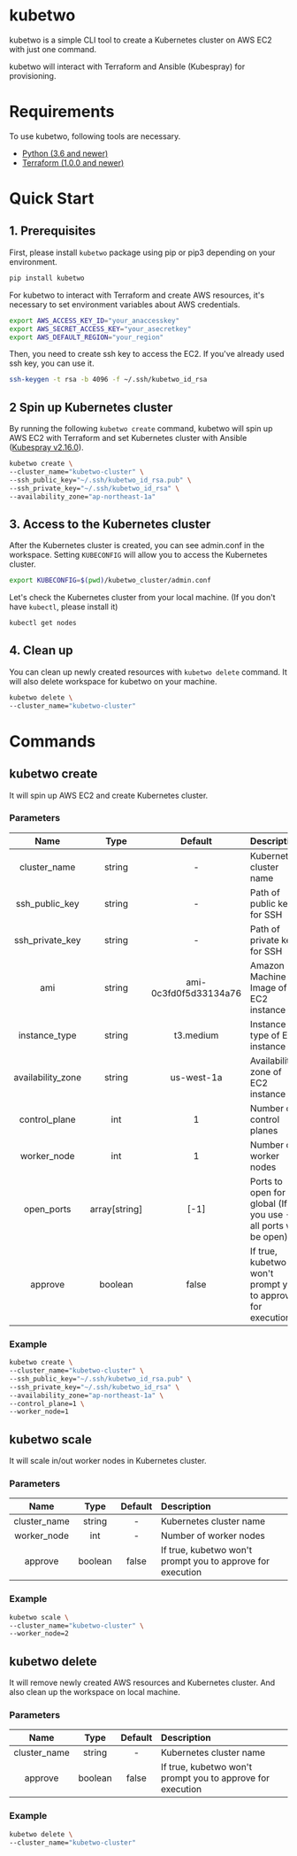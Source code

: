 # kubetwo
kubetwo is a simple CLI tool to create a Kubernetes cluster on AWS EC2 with just one command.

kubetwo will interact with Terraform and Ansible (Kubespray) for provisioning.

# Requirements
To use kubetwo, following tools are necessary.

 - [Python (3.6 and newer)](https://www.python.org/downloads/)
 - [Terraform (1.0.0 and newer)](https://learn.hashicorp.com/tutorials/terraform/install-cli)

# Quick Start
## 1. Prerequisites
First, please install `kubetwo` package using pip or pip3 depending on your environment.

```sh
pip install kubetwo
```

For kubetwo to interact with Terraform and create AWS resources, it's necessary to set environment variables about AWS credentials.

```sh
export AWS_ACCESS_KEY_ID="your_anaccesskey"
export AWS_SECRET_ACCESS_KEY="your_asecretkey"
export AWS_DEFAULT_REGION="your_region"
```

Then, you need to create ssh key to access the EC2. If you've already used ssh key, you can use it. 

```sh
ssh-keygen -t rsa -b 4096 -f ~/.ssh/kubetwo_id_rsa
```

## 2 Spin up Kubernetes cluster
By running the following `kubetwo create` command, kubetwo will spin up AWS EC2 with Terraform and set Kubernetes cluster with Ansible ([Kubespray v2.16.0](https://github.com/kubernetes-sigs/kubespray/tree/release-2.16)).

```sh
kubetwo create \
--cluster_name="kubetwo-cluster" \
--ssh_public_key="~/.ssh/kubetwo_id_rsa.pub" \
--ssh_private_key="~/.ssh/kubetwo_id_rsa" \
--availability_zone="ap-northeast-1a"
```

## 3. Access to the Kubernetes cluster
After the Kubernetes cluster is created, you can see admin.conf in the workspace.
Setting `KUBECONFIG` will allow you to access the Kubernetes cluster.

```sh
export KUBECONFIG=$(pwd)/kubetwo_cluster/admin.conf
```

Let's check the Kubernetes cluster from your local machine. (If you don't have `kubectl`, please install it)

```sh
kubectl get nodes
```

## 4. Clean up
You can clean up newly created resources with `kubetwo delete` command.
It will also delete workspace for kubetwo on your machine.

```sh
kubetwo delete \
--cluster_name="kubetwo-cluster"
```

# Commands

## kubetwo create
It will spin up AWS EC2 and create Kubernetes cluster.

### Parameters

| Name | Type | Default | Description |
| :---: | :---: | :---: | :--- |
| cluster_name | string | - | Kubernetes cluster name |
| ssh_public_key | string | - | Path of public key for SSH |
| ssh_private_key | string | - | Path of private key for SSH |
| ami | string | ami-0c3fd0f5d33134a76 | Amazon Machine Image of EC2 instance |
| instance_type | string | t3.medium | Instance type of EC2 instance |
| availability_zone | string | us-west-1a | Availability zone of EC2 instance |
| control_plane | int | 1 | Number of control planes |
| worker_node | int | 1 | Number of worker nodes |
| open_ports | array[string] | [-1] | Ports to open for global (If you use -1, all ports will be open) |
| approve | boolean | false | If true, kubetwo won't prompt you to approve for execution |

### Example
```sh
kubetwo create \
--cluster_name="kubetwo-cluster" \
--ssh_public_key="~/.ssh/kubetwo_id_rsa.pub" \
--ssh_private_key="~/.ssh/kubetwo_id_rsa" \
--availability_zone="ap-northeast-1a" \
--control_plane=1 \
--worker_node=1
```

## kubetwo scale
It will scale in/out worker nodes in Kubernetes cluster.

### Parameters

| Name | Type | Default | Description |
| :---: | :---: | :---: | :--- |
| cluster_name | string | - | Kubernetes cluster name |
| worker_node | int | - | Number of worker nodes |
| approve | boolean | false | If true, kubetwo won't prompt you to approve for execution |

### Example
```sh
kubetwo scale \
--cluster_name="kubetwo-cluster" \
--worker_node=2
```

## kubetwo delete
It will remove newly created AWS resources and Kubernetes cluster. And also clean up the workspace on local machine.

### Parameters

| Name | Type | Default | Description |
| :---: | :---: | :---: | :--- |
| cluster_name | string | - | Kubernetes cluster name |
| approve | boolean | false | If true, kubetwo won't prompt you to approve for execution |

### Example
```sh
kubetwo delete \
--cluster_name="kubetwo-cluster"
```
